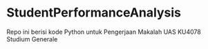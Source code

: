 # StudentPerformanceAnalysis
Repo ini berisi kode Python untuk Pengerjaan Makalah UAS KU4078 Studium Generale 
